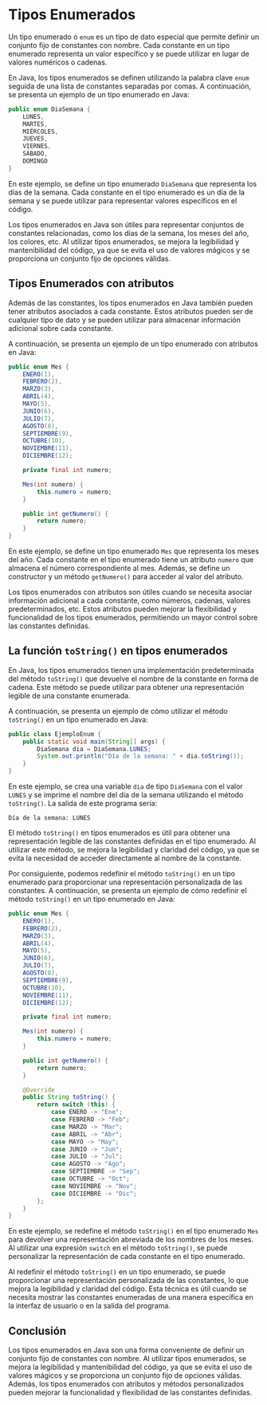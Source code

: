 # Tipos Enumerados

Un tipo enumerado o `enum` es un tipo de dato especial que permite definir un conjunto fijo de constantes con nombre.
Cada constante en un tipo enumerado representa un valor específico y se puede utilizar en lugar de valores numéricos o
cadenas.

En Java, los tipos enumerados se definen utilizando la palabra clave `enum` seguida de una lista de constantes separadas
por comas. A continuación, se presenta un ejemplo de un tipo enumerado en Java:

```java
public enum DiaSemana {
    LUNES,
    MARTES,
    MIÉRCOLES,
    JUEVES,
    VIERNES,
    SÁBADO,
    DOMINGO
}
```

En este ejemplo, se define un tipo enumerado `DiaSemana` que representa los días de la semana. Cada constante en el tipo
enumerado es un día de la semana y se puede utilizar para representar valores específicos en el código.

Los tipos enumerados en Java son útiles para representar conjuntos de constantes relacionadas, como los días de la
semana, los meses del año, los colores, etc. Al utilizar tipos enumerados, se mejora la legibilidad y mantenibilidad del
código, ya que se evita el uso de valores mágicos y se proporciona un conjunto fijo de opciones válidas.

## Tipos Enumerados con atributos

Además de las constantes, los tipos enumerados en Java también pueden tener atributos asociados a cada constante. Estos
atributos pueden ser de cualquier tipo de dato y se pueden utilizar para almacenar información adicional sobre cada
constante.

A continuación, se presenta un ejemplo de un tipo enumerado con atributos en Java:

```java
public enum Mes {
    ENERO(1),
    FEBRERO(2),
    MARZO(3),
    ABRIL(4),
    MAYO(5),
    JUNIO(6),
    JULIO(7),
    AGOSTO(8),
    SEPTIEMBRE(9),
    OCTUBRE(10),
    NOVIEMBRE(11),
    DICIEMBRE(12);

    private final int numero;

    Mes(int numero) {
        this.numero = numero;
    }

    public int getNumero() {
        return numero;
    }
}
```

En este ejemplo, se define un tipo enumerado `Mes` que representa los meses del año. Cada constante en el tipo enumerado
tiene un atributo `numero` que almacena el número correspondiente al mes. Además, se define un constructor y un método
`getNumero()` para acceder al valor del atributo.

Los tipos enumerados con atributos son útiles cuando se necesita asociar información adicional a cada constante, como
números, cadenas, valores predeterminados, etc. Estos atributos pueden mejorar la flexibilidad y funcionalidad de los
tipos enumerados, permitiendo un mayor control sobre las constantes definidas.

## La función `toString()` en tipos enumerados

En Java, los tipos enumerados tienen una implementación predeterminada del método `toString()` que devuelve el nombre de
la constante en forma de cadena. Este método se puede utilizar para obtener una representación legible de una constante
enumerada.

A continuación, se presenta un ejemplo de cómo utilizar el método `toString()` en un tipo enumerado en Java:

```java
public class EjemploEnum {
    public static void main(String[] args) {
        DiaSemana dia = DiaSemana.LUNES;
        System.out.println("Día de la semana: " + dia.toString());
    }
}
```

En este ejemplo, se crea una variable `dia` de tipo `DiaSemana` con el valor `LUNES` y se imprime el nombre del día de
la semana utilizando el método `toString()`. La salida de este programa sería:

```
Día de la semana: LUNES
```

El método `toString()` en tipos enumerados es útil para obtener una representación legible de las constantes definidas
en el tipo enumerado. Al utilizar este método, se mejora la legibilidad y claridad del código, ya que se evita la
necesidad de acceder directamente al nombre de la constante.

Por consiguiente, podemos redefinir el método `toString()` en un tipo enumerado para proporcionar una representación
personalizada de las constantes. A continuación, se presenta un ejemplo de cómo redefinir el método `toString()` en un
tipo enumerado en Java:

```java
public enum Mes {
    ENERO(1),
    FEBRERO(2),
    MARZO(3),
    ABRIL(4),
    MAYO(5),
    JUNIO(6),
    JULIO(7),
    AGOSTO(8),
    SEPTIEMBRE(9),
    OCTUBRE(10),
    NOVIEMBRE(11),
    DICIEMBRE(12);

    private final int numero;

    Mes(int numero) {
        this.numero = numero;
    }

    public int getNumero() {
        return numero;
    }

    @Override
    public String toString() {
        return switch (this) {
            case ENERO -> "Ene";
            case FEBRERO -> "Feb";
            case MARZO -> "Mar";
            case ABRIL -> "Abr";
            case MAYO -> "May";
            case JUNIO -> "Jun";
            case JULIO -> "Jul";
            case AGOSTO -> "Ago";
            case SEPTIEMBRE -> "Sep";
            case OCTUBRE -> "Oct";
            case NOVIEMBRE -> "Nov";
            case DICIEMBRE -> "Dic";
        };
    }
}
```

En este ejemplo, se redefine el método `toString()` en el tipo enumerado `Mes` para devolver una representación
abreviada de los nombres de los meses. Al utilizar una expresión `switch` en el método `toString()`, se puede
personalizar la representación de cada constante en el tipo enumerado.

Al redefinir el método `toString()` en un tipo enumerado, se puede proporcionar una representación personalizada de las
constantes, lo que mejora la legibilidad y claridad del código. Esta técnica es útil cuando se necesita mostrar las
constantes enumeradas de una manera específica en la interfaz de usuario o en la salida del programa.

## Conclusión

Los tipos enumerados en Java son una forma conveniente de definir un conjunto fijo de constantes con nombre. Al utilizar
tipos enumerados, se mejora la legibilidad y mantenibilidad del código, ya que se evita el uso de valores mágicos y se
proporciona un conjunto fijo de opciones válidas. Además, los tipos enumerados con atributos y métodos personalizados
pueden mejorar la funcionalidad y flexibilidad de las constantes definidas.